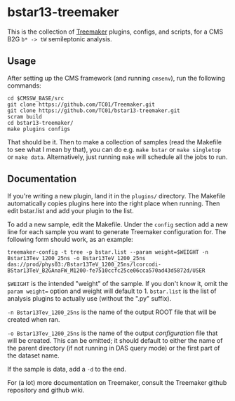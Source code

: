 # bstar13-treemaker

This is the collection of [Treemaker](https://github.com/TC01/Treemaker) plugins,
configs, and scripts, for a CMS B2G ```b* -> tW``` semileptonic analysis.

## Usage

After setting up the CMS framework (and running ```cmsenv```), run the following commands:

```
cd $CMSSW_BASE/src
git clone https://github.com/TC01/Treemaker.git
git clone https://github.com/TC01/bstar13-treemaker.git
scram build
cd bstar13-treemaker/
make plugins configs
```

That should be it. Then to make a collection of samples (read the Makefile to see
what I mean by that), you can do e.g. ```make bstar``` or ```make singletop``` or
```make data```. Alternatively, just running ```make``` will schedule all the jobs
to run.

## Documentation

If you're writing a new plugin, land it in the ```plugins/``` directory. The Makefile
automatically copies plugins here into the right place when running. Then edit bstar.list
and add your plugin to the list.

To add a new sample, edit the Makefile. Under the ```config``` section add a new
line for each sample you want to generate Treemaker configuration for. The following
form should work, as an example:

```
treemaker-config -t tree -p bstar.list --param weight=$WEIGHT -n Bstar13Tev_1200_25ns -o Bstar13TeV_1200_25ns das://prod/phys03:/Bstar13TeV_1200_25ns/lcorcodi-BStar13TeV_B2GAnaFW_M1200-fe7510ccfc25ce06cca570ad43d5872d/USER
```

```$WEIGHT``` is the intended "weight" of the sample. If you don't know it, omit the
```param weight=``` option and weight will default to 1. ```bstar.list``` is the list of
analysis plugins to actually use (without the ".py" suffix).

```-n Bstar13Tev_1200_25ns``` is the name of the output ROOT file that will be created
when ran.

```-o Bstar13Tev_1200_25ns``` is the name of the output *configuration* file that will
be created. This can be omitted; it should default to either the name of the parent directory
(if not running in DAS query mode) or the first part of the dataset name.

If the sample is data, add a ```-d``` to the end.

For (a lot) more documentation on Treemaker, consult the Treemaker github repository
and github wiki.

